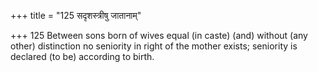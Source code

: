+++
title = "125 सदृशस्त्रीषु जातानाम्"

+++
125	Between sons born of wives equal (in caste) (and) without (any other) distinction no seniority in right of the mother exists; seniority is declared (to be) according to birth.
